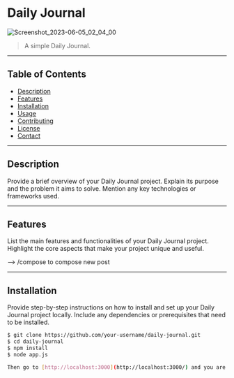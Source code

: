 # Daily Journal

![Screenshot_2023-06-05_02_04_00](https://github.com/MuhammadAhmad522/Daily-Journal/assets/66472557/2f277f68-3653-4c06-9607-af253d6ac38f)


> A simple Daily Journal.

---

## Table of Contents

- [Description](#description)
- [Features](#features)
- [Installation](#installation)
- [Usage](#usage)
- [Contributing](#contributing)
- [License](#license)
- [Contact](#contact)

---

## Description

Provide a brief overview of your Daily Journal project. Explain its purpose and the problem it aims to solve. Mention any key technologies or frameworks used.

---

## Features

List the main features and functionalities of your Daily Journal project. Highlight the core aspects that make your project unique and useful.

--> /compose to compose new post

---

## Installation

Provide step-by-step instructions on how to install and set up your Daily Journal project locally. Include any dependencies or prerequisites that need to be installed.

```bash
$ git clone https://github.com/your-username/daily-journal.git
$ cd daily-journal
$ npm install
$ node app.js

Then go to [http://localhost:3000](http://localhost:3000/) and you are good to go
